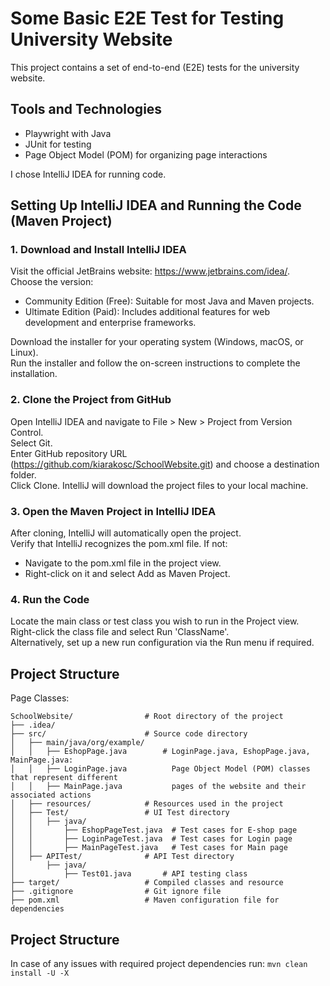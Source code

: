 # Some Basic E2E Test for Testing University Website


This project contains a set of end-to-end (E2E) tests for the university website. 

## Tools and Technologies
* Playwright with Java
* JUnit for testing
* Page Object Model (POM) for organizing page interactions

I chose IntelliJ IDEA for running code.

## Setting Up IntelliJ IDEA and Running the Code (Maven Project)

### 1. Download and Install IntelliJ IDEA
Visit the official JetBrains website: https://www.jetbrains.com/idea/. <br />
Choose the version: <br />
 * Community Edition (Free): Suitable for most Java and Maven projects.<br />
 * Ultimate Edition (Paid): Includes additional features for web development and enterprise frameworks.<br />
 
Download the installer for your operating system (Windows, macOS, or Linux).<br />
Run the installer and follow the on-screen instructions to complete the installation.<br />
    
### 2. Clone the Project from GitHub
Open IntelliJ IDEA and navigate to File > New > Project from Version Control.<br />
Select Git.<br />
Enter GitHub repository URL (https://github.com/kiarakosc/SchoolWebsite.git) and choose a destination folder.<br />
Click Clone. IntelliJ will download the project files to your local machine.<br />
    
### 3. Open the Maven Project in IntelliJ IDEA
After cloning, IntelliJ will automatically open the project.<br />
Verify that IntelliJ recognizes the pom.xml file. If not:<br />
 *  Navigate to the pom.xml file in the project view.<br />
 *  Right-click on it and select Add as Maven Project.<br />
   
### 4. Run the Code
Locate the main class or test class you wish to run in the Project view.<br />
Right-click the class file and select Run 'ClassName'.<br />
Alternatively, set up a new run configuration via the Run menu if required.<br />
    

  
## Project Structure
Page Classes:
```
SchoolWebsite/                # Root directory of the project
├── .idea/                    
├── src/                      # Source code directory
│   ├── main/java/org/example/    
│   │   ├── EshopPage.java        # LoginPage.java, EshopPage.java, MainPage.java:
│   │   ├── LoginPage.java          Page Object Model (POM) classes that represent different
│   │   ├── MainPage.java           pages of the website and their associated actions
│   ├── resources/            # Resources used in the project
│   ├── Test/                 # UI Test directory
│   │   ├── java/           
│   │       ├── EshopPageTest.java  # Test cases for E-shop page
│   │       ├── LoginPageTest.java  # Test cases for Login page
│   │       ├── MainPageTest.java   # Test cases for Main page
│   ├── APITest/              # API Test directory
│       ├── java/             
│           ├── Test01.java       # API testing class
├── target/                   # Compiled classes and resource
├── .gitignore                # Git ignore file
├── pom.xml                   # Maven configuration file for dependencies

```  

## Project Structure
In case of any issues with required project dependencies run: ``` mvn clean install -U -X ```